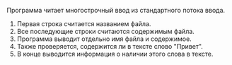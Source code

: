 Программа читает многострочный ввод из стандартного потока ввода. 

1. Первая строка считается названием файла.
2. Все последующие строки считаются содержимым файла.
3. Программа выводит отдельно имя файла и содержимое.
4. Также проверяется, содержится ли в тексте слово "Привет".
5. В конце выводится информация о наличии этого слова в тексте.

